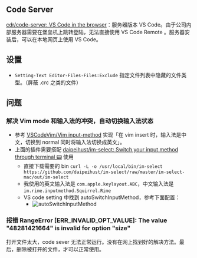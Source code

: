 
## Code Server

[cdr/code-server: VS Code in the browser](https://github.com/cdr/code-server)：服务器版本 VS Code。由于公司内部服务器需要在堡垒机上跳转登陆，无法直接使用 VS Code Remote 。服务器安装后，可以在本地网页上使用 VS Code。

## 设置

- `Setting-Text Editor-Files-Files:Exclude` 指定文件列表中隐藏的文件类型。（屏蔽 .crc 之类的文件）

## 问题

### 解决 Vim mode 和输入法的冲突，自动切换输入法状态

- 参考 [VSCodeVim/Vim input-method](https://github.com/VSCodeVim/Vim#input-method) 实现「在 vim insert 时，输入法是中文，切换到 normal 同时将输入法切换成英文」。
- 上面的插件需要搭配 [daipeihust/im-select: Switch your input method through terminal 📟](https://github.com/daipeihust/im-select#installation) 使用
	- 直接下载需要的 bin `curl -L -o /usr/local/bin/im-select https://github.com/daipeihust/im-select/raw/master/im-select-mac/out/im-select`
	- 我使用的英文输入法是 `com.apple.keylayout.ABC`，中文输入法是 `im.rime.inputmethod.Squirrel.Rime`
	- VS code setting 中找到 autoSwitchInputMethod，参考下面配置：
		- ![autoSwitchInputMethod](https://media.xiang578.com/autoSwitchInputMethod.png)	

### 报错 RangeError [ERR_INVALID_OPT_VALUE]: The value "48281421664" is invalid for option "size"

打开文件太大，code sever 无法正常运行。没有在网上找到好的解决方法。最后，删除被打开的文件，才可以正常使用。
